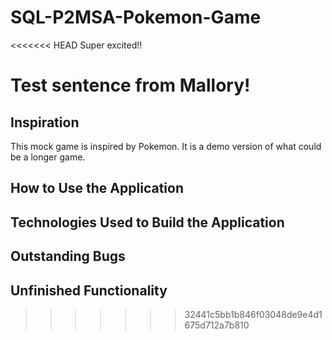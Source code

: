 # SQL-P2MSA-Pokemon-Game

<<<<<<< HEAD
Super excited!!















Test sentence from Mallory!
=======
## Inspiration
This mock game is inspired by Pokemon. It is a demo version of what could be a longer game.

## How to Use the Application


## Technologies Used to Build the Application


## Outstanding Bugs


## Unfinished Functionality

>>>>>>> 32441c5bb1b846f03048de9e4d1675d712a7b810
